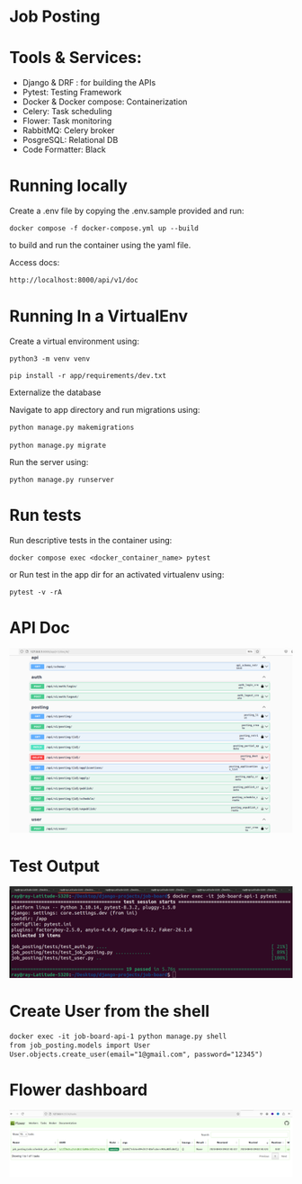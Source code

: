 # Job Posting

# Tools & Services:
- Django & DRF : for building the APIs
- Pytest: Testing Framework
- Docker & Docker compose: Containerization
- Celery: Task scheduling
- Flower: Task monitoring
- RabbitMQ: Celery broker
- PosgreSQL: Relational DB
- Code Formatter: Black

# Running locally

Create a .env file by copying the .env.sample provided and run:

```
docker compose -f docker-compose.yml up --build
```
to build and run the container using the yaml file.

Access docs:
```sh
http://localhost:8000/api/v1/doc
```

# Running In a VirtualEnv

Create a virtual environment using:
```
python3 -m venv venv
```

```
pip install -r app/requirements/dev.txt
```
Externalize the database

Navigate to app directory and run migrations using:

```
python manage.py makemigrations

python manage.py migrate
```

Run the server using:
```
python manage.py runserver
```

# Run tests
Run descriptive tests in the container using:
```
docker compose exec <docker_container_name> pytest
```

or Run test in the app dir for an activated virtualenv using:

```
pytest -v -rA
```

# API Doc
![Screenshot](doc.png)

# Test Output
![Screenshot](test.png)

# Create User from the shell
```
docker exec -it job-board-api-1 python manage.py shell
from job_posting.models import User
User.objects.create_user(email="1@gmail.com", password="12345")
```

# Flower dashboard
![Screenshot](flower.png)

